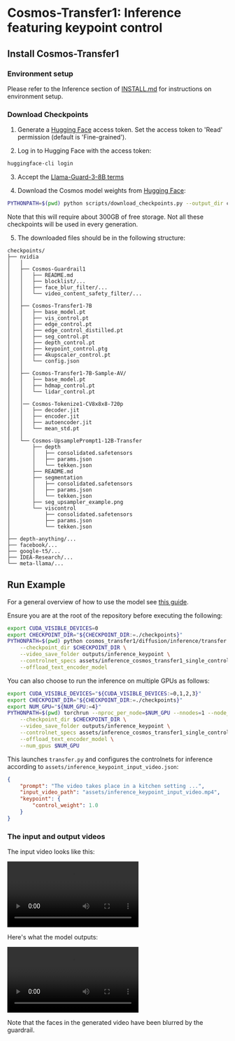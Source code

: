 # Cosmos-Transfer1: Inference featuring keypoint control

## Install Cosmos-Transfer1

### Environment setup

Please refer to the Inference section of [INSTALL.md](/INSTALL.md#inference) for instructions on environment setup.

### Download Checkpoints

1. Generate a [Hugging Face](https://huggingface.co/settings/tokens) access token. Set the access token to 'Read' permission (default is 'Fine-grained').

2. Log in to Hugging Face with the access token:

```bash
huggingface-cli login
```

3. Accept the [Llama-Guard-3-8B terms](https://huggingface.co/meta-llama/Llama-Guard-3-8B)

4. Download the Cosmos model weights from [Hugging Face](https://huggingface.co/collections/nvidia/cosmos-transfer1-67c9d328196453be6e568d3e):

```bash
PYTHONPATH=$(pwd) python scripts/download_checkpoints.py --output_dir checkpoints/
```

Note that this will require about 300GB of free storage. Not all these checkpoints will be used in every generation.

5. The downloaded files should be in the following structure:

```
checkpoints/
├── nvidia
│   │
│   ├── Cosmos-Guardrail1
│   │   ├── README.md
│   │   ├── blocklist/...
│   │   ├── face_blur_filter/...
│   │   └── video_content_safety_filter/...
│   │
│   ├── Cosmos-Transfer1-7B
│   │   ├── base_model.pt
│   │   ├── vis_control.pt
│   │   ├── edge_control.pt
│   │   ├── edge_control_distilled.pt
│   │   ├── seg_control.pt
│   │   ├── depth_control.pt
│   │   ├── keypoint_control.ptg
│   │   ├── 4kupscaler_control.pt
│   │   └── config.json
│   │
│   ├── Cosmos-Transfer1-7B-Sample-AV/
│   │   ├── base_model.pt
│   │   ├── hdmap_control.pt
│   │   └── lidar_control.pt
│   │
│   │── Cosmos-Tokenize1-CV8x8x8-720p
│   │   ├── decoder.jit
│   │   ├── encoder.jit
│   │   ├── autoencoder.jit
│   │   └── mean_std.pt
│   │
│   └── Cosmos-UpsamplePrompt1-12B-Transfer
│       ├── depth
│       │   ├── consolidated.safetensors
│       │   ├── params.json
│       │   └── tekken.json
│       ├── README.md
│       ├── segmentation
│       │   ├── consolidated.safetensors
│       │   ├── params.json
│       │   └── tekken.json
│       ├── seg_upsampler_example.png
│       └── viscontrol
│           ├── consolidated.safetensors
│           ├── params.json
│           └── tekken.json
│
├── depth-anything/...
├── facebook/...
├── google-t5/...
├── IDEA-Research/...
└── meta-llama/...
```

## Run Example

For a general overview of how to use the model see [this guide](inference_cosmos_transfer1_7b.md).

Ensure you are at the root of the repository before executing the following:

```bash
export CUDA_VISIBLE_DEVICES=0
export CHECKPOINT_DIR="${CHECKPOINT_DIR:=./checkpoints}"
PYTHONPATH=$(pwd) python cosmos_transfer1/diffusion/inference/transfer.py \
    --checkpoint_dir $CHECKPOINT_DIR \
    --video_save_folder outputs/inference_keypoint \
    --controlnet_specs assets/inference_cosmos_transfer1_single_control_keypoint.json \
    --offload_text_encoder_model
```

You can also choose to run the inference on multiple GPUs as follows:

```bash
export CUDA_VISIBLE_DEVICES="${CUDA_VISIBLE_DEVICES:=0,1,2,3}"
export CHECKPOINT_DIR="${CHECKPOINT_DIR:=./checkpoints}"
export NUM_GPU="${NUM_GPU:=4}"
PYTHONPATH=$(pwd) torchrun --nproc_per_node=$NUM_GPU --nnodes=1 --node_rank=0 cosmos_transfer1/diffusion/inference/transfer.py \
    --checkpoint_dir $CHECKPOINT_DIR \
    --video_save_folder outputs/inference_keypoint \
    --controlnet_specs assets/inference_cosmos_transfer1_single_control_keypoint.json \
    --offload_text_encoder_model \
    --num_gpus $NUM_GPU
```

This launches `transfer.py` and configures the controlnets for inference according to `assets/inference_keypoint_input_video.json`:

```json
{
    "prompt": "The video takes place in a kitchen setting ...",
    "input_video_path": "assets/inference_keypoint_input_video.mp4",
    "keypoint": {
        "control_weight": 1.0
    }
}
```

### The input and output videos

The input video looks like this:

<video src="https://github.com/user-attachments/assets/b28096ca-ce47-4fb8-8d41-7a7e14104cf0">
  Your browser does not support the video tag.
</video>


Here's what the model outputs:

<video src="https://github.com/user-attachments/assets/493eae48-8fbb-4692-9700-16d78ffddad1">
  Your browser does not support the video tag.
</video>

Note that the faces in the generated video have been blurred by the guardrail.
